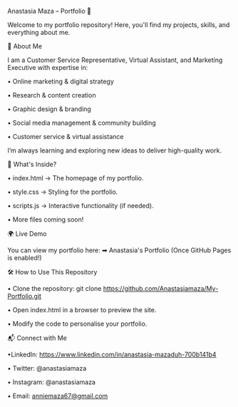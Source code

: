 Anastasia Maza – Portfolio 💫

Welcome to my portfolio repository! Here, you'll find my projects, skills, and everything about me.

🚀 About Me

I am a Customer Service Representative, Virtual Assistant, and Marketing Executive with expertise in:

• Online marketing & digital strategy

• Research & content creation

• Graphic design & branding

• Social media management & community building

• Customer service & virtual assistance

I’m always learning and exploring new ideas to deliver high-quality work.

📂 What's Inside?

• index.html → The homepage of my portfolio.

• style.css → Styling for the portfolio.

• scripts.js → Interactive functionality (if needed).

• More files coming soon!

🌍 Live Demo

You can view my portfolio here:
➡ Anastasia's Portfolio (Once GitHub Pages is enabled!)

🛠️ How to Use This Repository

• Clone the repository: git clone https://github.com/Anastasiamaza/My-Portfolio.git 

• Open index.html in a browser to preview the site.

• Modify the code to personalise your portfolio.

📬 Connect with Me

•LinkedIn: https://www.linkedin.com/in/anastasia-mazaduh-700b141b4

• Twitter: @anastasiamaza

• Instagram: @anastasiamaza

• Email: anniemaza67@gmail.com
